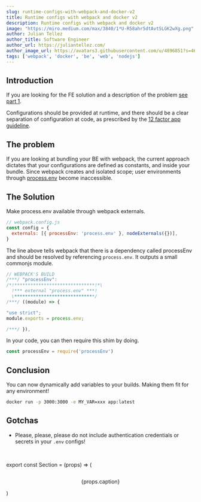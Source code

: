 ```yaml
---
slug: runtime-configs-with-webpack-and-docker-v2
title: Runtime configs with webpack and docker v2
description: Runtime configs with webpack and docker v2
image: "https://miro.medium.com/max/3840/1*U-R58ahr5dtAvtSLGK2wXg.png"
author: Julian Tellez
author_title: Software Engineer
author_url: https://juliantellez.com/
author_image_url: https://avatars3.githubusercontent.com/u/4896851?s=460&u=dbdb682f65762bc117c0b6b330a6942798d80205&v=4
tags: ['webpack', 'docker', 'be', 'web', 'nodejs']
---
```


## Introduction

If you are looking for the FE solution and a description of the problem [see part 1](/docs/developer/how-to/web/runtime-configs-with-webpack-and-docker).

Configurations should be provided at runtime, and there should be a clear separation of configuration at code, as prescribed by the [12 factor app guideline](https://12factor.net/).


## The problem

If you are looking at bundling your BE with webpack, the current approach dictates that your configurations are defined as constants, and inside your bundle.
Since webpack creates and isolated scope; user environments through [process.env](https://nodejs.org/dist/latest-v8.x/docs/api/process.html#process_process_env) become inaccessible.



## The Solution

Make process.env available through webpack externals.


```javascript
// webpack.config.js
const config = {
  externals: [{ processEnv: 'process.env' }, nodeExternals({})],
}
```

The line above tells webpack that there is a dependency called processEnv and should be resolved by referencing `process.env`. It outputs a small commonjs module.

```javascript
// WEBPACK'S BUILD
/***/ "processEnv":
/*!******************************!*\
  !*** external "process.env" ***!
  \******************************/
/***/ ((module) => {

"use strict";
module.exports = process.env;

/***/ }),
```

In your code, you can then require this shim by doing.

```javascript
const processEnv = require('processEnv')
```

## Conclusion

You can now dynamically add variables to your builds. Making them fit for any environment!

```bash
docker run -p 3000:3000 -e MY_VAR=xxx app:latest
```

## Gotchas
- Please, please, please do not include authentication credentials or secrets in your `.env` configs!

<br />

<Section
    img={{
        src: "https://media.giphy.com/media/hj8eOHrXqoLntsCyWz/giphy.gif",
        alt: "secret"
    }}
    caption="From giphy.com"
/>


export const Section = (props) => (
<section align="center">
  <img
    width="300"
    {...props.img}
    />
  <p align="center" style={
      {
          fontSize: "10px",
          color: "gray"
      }
  }>
    {props.caption}
  </p>
</section>
)

